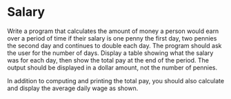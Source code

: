 # Salary

Write a program that calculates the amount of money a person would earn over a period of time if their salary is one penny the first day, two pennies the second day and continues to double each day. The program should ask the user for the number of days. Display a table showing what the salary was for each day, then show the total pay at the end of the period. The output should be displayed in a dollar amount, not the number of pennies.  

In addition to computing and printing the total pay, you should also calculate and display the average daily wage as shown.